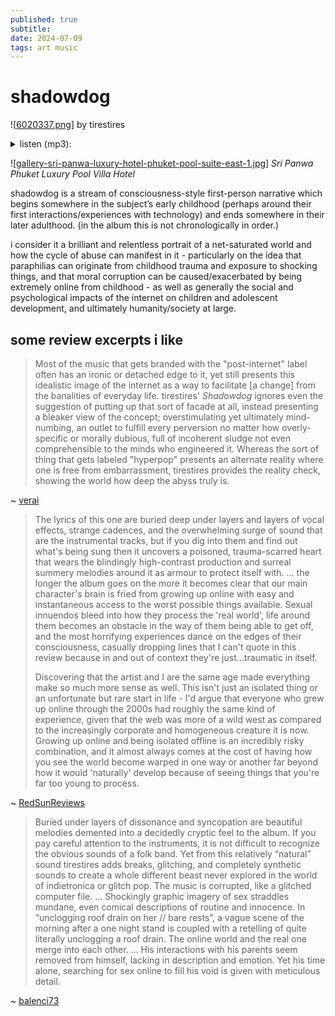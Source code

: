 ```yaml
---
published: true
subtitle:
date: 2024-07-09
tags: art music
---
```


<script src="/audiojs/audio.min.js"></script>

<script>
  audiojs.events.ready(function() {
    var as = audiojs.createAll();
  });
</script>

# shadowdog
![[6020337.png]]
by tirestires
<details>
    <summary>
        listen (mp3):
    </summary>
    <p>

<p><strong><em>after sex under parents<br/></em></strong>
{% include embed-audio.html src='/assets/attachments/shadodog/2.mp3' %}<br/></p>
<p><strong><em>minutes in and chill meme // mature butthole prolapses inside-out // my basement scene #1<br/></em></strong>
{% include embed-audio.html src='/assets/attachments/shadodog/2.mp3' %}<br/></p>
<p><strong><em>breaking apart baby monitor/potential recording device // my basement scene #2<br/></em></strong>
{% include embed-audio.html src='/assets/attachments/shadodog/3.mp3' %}<br/></p>
<p><strong><em>unclogging roof drain on her // bare rests<br/></em></strong>
{% include embed-audio.html src='/assets/attachments/shadodog/4.mp3' %}<br/></p>
<p><strong><em>valerian tea // underage on message board // mom tags herself viewing me in ultrasound // a vacation, apart<br/></em></strong>
{% include embed-audio.html src='/assets/attachments/shadodog/5.mp3' %}<br/></p>
<p><strong><em>hiding seek at family reunion // drowning after sand burial // a vacation<br/></em></strong>
{% include embed-audio.html src='/assets/attachments/shadodog/6.mp3' %}<br/></p>
<p><strong><em>breast feeding home movie // head indents ceiling, again // 50th mom birthday<br/></em></strong>
{% include embed-audio.html src='/assets/attachments/shadodog/7.mp3' %}<br/></p>
<p><strong><em>wedding dress rehearsal after bachelor party/baby shower // morning nausea<br/></em></strong>
{% include embed-audio.html src='/assets/attachments/shadodog/8.mp3' %}<br/></p>
<p><strong><em>carrying topical cream back home // elder crossing guard with fas<br/></em></strong>
{% include embed-audio.html src='/assets/attachments/shadodog/9.mp3' %}<br/></p>
<p><strong><em>kissing after late party // awaiting torrent finish // sharing old haircut incites new haircut<br/></em></strong>
{% include embed-audio.html src='/assets/attachments/shadodog/10.mp3' %}<br/></p>
<p><strong><em>(mirror) upload of ancient condom opening vlog // looking glasses reflecting off each other // my basement scene #3<br/></em></strong>
{% include embed-audio.html src='/assets/attachments/shadodog/11.mp3' %}<br/></p>
<p><strong><em>pink eye // far from residential areas with phone and charger and eye drops and no purse and no pockets<br/></em></strong>
{% include embed-audio.html src='/assets/attachments/shadodog/12.mp3' %}<br/></p>
<p><strong><em>pvr pregnant teens // before abstract tech support schedule // dad turns 50<br/></em></strong>
{% include embed-audio.html src='/assets/attachments/shadodog/13.mp3' %}<br/></p>
<p><strong><em>sharing one-bed room // hotel bolts down all fixtures other than clock // a vacation<br/></em></strong>
{% include embed-audio.html src='/assets/attachments/shadodog/14.mp3' %}<br/></p>
<p><strong><em>mommymommymommymommy // i text while driving communications between parents<br/></em></strong>
{% include embed-audio.html src='/assets/attachments/shadodog/15.mp3' %}<br/></p>
<p><strong><em>girl next-door break-up nudes // international date site // my basement scene #4<br/></em></strong>
{% include embed-audio.html src='/assets/attachments/shadodog/16.mp3' %}<br/></p>
<p><strong><em>shedding fur lit by dvd home menu snow // my basement scene #5<br/></em></strong>
{% include embed-audio.html src='/assets/attachments/shadodog/17.mp3' %}<br/></p>
<p><strong><em>new suburb before streetlights // post-millennium/post-mom-move<br/></em></strong>
{% include embed-audio.html src='/assets/attachments/shadodog/18.mp3' %}<br/></p>
<p><strong><em>holiday in house with kids // pre-millennium/pre-mom-move // not summer<br/></em></strong>
{% include embed-audio.html src='/assets/attachments/shadodog/19.mp3' %}<br/></p>
<p><strong><em>fursona request thread // home phoning cell before deleting first nudes // my basement scene #6<br/></em></strong>
{% include embed-audio.html src='/assets/attachments/shadodog/20.mp3' %}<br/></p>
<p><strong><em>pollen like snow // not summer<br/></em></strong>
{% include embed-audio.html src='/assets/attachments/shadodog/21.mp3' %}<br/></p>

</p>
</details>

![[gallery-sri-panwa-luxury-hotel-phuket-pool-suite-east-1.jpg]]
*Sri Panwa Phuket Luxury Pool Villa Hotel*

shadowdog is a stream of consciousness-style first-person narrative which begins somewhere in the subject’s early childhood (perhaps around their first interactions/experiences with technology) and ends somewhere in their later adulthood. (in the album this is not chronologically in order.)

i consider it a brilliant and relentless portrait of a net-saturated world and how the cycle of abuse can manifest in it - particularly on the idea that paraphilias can originate from childhood trauma and exposure to shocking things, and that moral corruption can be caused/exacerbated by being extremely online from childhood - as well as generally the social and psychological impacts of the internet on children and adolescent development, and ultimately humanity/society at large.

## some review excerpts i like

> Most of the music that gets branded with the "post-internet" label often has an ironic or detached edge to it, yet still presents this idealistic image of the internet as a way to facilitate \[a change] from the banalities of everyday life. tirestires' _Shadowdog_ ignores even the suggestion of putting up that sort of facade at all, instead presenting a bleaker view of the concept; overstimulating yet ultimately mind-numbing, an outlet to fulfill every perversion no matter how overly-specific or morally dubious, full of incoherent sludge not even comprehensible to the minds who engineered it. Whereas the sort of thing that gets labeled "hyperpop" presents an alternate reality where one is free from embarrassment, tirestires provides the reality check, showing the world how deep the abyss truly is.

~ [verai](https://rateyourmusic.com/music-review/verai/tirestires/shadowdog/215104641)


> The lyrics of this one are buried deep under layers and layers of vocal effects, strange cadences, and the overwhelming surge of sound that are the instrumental tracks, but if you dig into them and find out what's being sung then it uncovers a poisoned, trauma-scarred heart that wears the blindingly high-contrast production and surreal summery melodies around it as armour to protect itself with. 
> … the longer the album goes on the more it becomes clear that our main character's brain is fried from growing up online with easy and instantaneous access to the worst possible things available. Sexual innuendos bleed into how they process the 'real world', life around them becomes an obstacle in the way of them being able to get off, and the most horrifying experiences dance on the edges of their consciousness, casually dropping lines that I can't quote in this review because in and out of context they're just...traumatic in itself.
> 
> Discovering that the artist and I are the same age made everything make so much more sense as well. This isn't just an isolated thing or an unfortunate but rare start in life - I'd argue that everyone who grew up online through the 2000s had roughly the same kind of experience, given that the web was more of a wild west as compared to the increasingly corporate and homogeneous creature it is now. Growing up online and being isolated offline is an incredibly risky combination, and it almost always comes at the cost of having how you see the world become warped in one way or another far beyond how it would 'naturally' develop because of seeing things that you're far too young to process.

~ [RedSunReviews](https://rateyourmusic.com/music-review/RedSunReviews/tirestires/shadowdog/195791889)


> Buried under layers of dissonance and syncopation are beautiful melodies demented into a decidedly cryptic feel to the album. If you pay careful attention to the instruments, it is not difficult to recognize the obvious sounds of a folk band. Yet from this relatively “natural” sound tirestires adds breaks, glitching, and completely synthetic sounds to create a whole different beast never explored in the world of indietronica or glitch pop. The music is corrupted, like a glitched computer file.
> ... Shockingly graphic imagery of sex straddles mundane, even comical descriptions of routine and innocence. In “unclogging roof drain on her // bare rests”, a vague scene of the morning after a one night stand is coupled with a retelling of quite literally unclogging a roof drain. The online world and the real one merge into each other.
> ... His interactions with his parents seem removed from himself, lacking in description and emotion. Yet his time alone, searching for sex online to fill his void is given with meticulous detail.
> 
~ [balenci73](https://rateyourmusic.com/music-review/balenci73/tirestires/shadowdog/151337289)

[//begin]: # "Autogenerated link references for markdown compatibility"
[6020337.png]: ../assets/attachments/6020337.png "6020337.png"
[gallery-sri-panwa-luxury-hotel-phuket-pool-suite-east-1.jpg]: ../assets/attachments/gallery-sri-panwa-luxury-hotel-phuket-pool-suite-east-1.jpg "gallery-sri-panwa-luxury-hotel-phuket-pool-suite-east-1.jpg"
[//end]: # "Autogenerated link references"